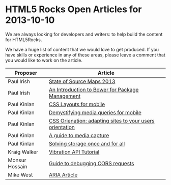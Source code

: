 HTML5 Rocks Open Articles for 2013-10-10
========================================

We are always looking for developers and writers: to help build the content for HTML5Rocks.

We have a huge list of content that we would love to get produced. If you have skills or experience in any of these areas, please leave a comment that you would like to work on the article.

|Proposer|Article|
|------|-------|
|Paul Irish|[State of Source Maps 2013](https://github.com/html5rocks/www.html5rocks.com/issues/531)|
|Paul Irish|[An Introduction to Bower for Package Management ](https://github.com/html5rocks/www.html5rocks.com/issues/530)|
|Paul Kinlan|[CSS Layouts for mobile](https://github.com/html5rocks/www.html5rocks.com/issues/491)|
|Paul Kinlan|[Demystifying media queries for mobile](https://github.com/html5rocks/www.html5rocks.com/issues/489)|
|Paul Kinlan|[CSS Orienation: adapting sites to your users orientation](https://github.com/html5rocks/www.html5rocks.com/issues/487)|
|Paul Kinlan|[A guide to media capture](https://github.com/html5rocks/www.html5rocks.com/issues/483)|
|Paul Kinlan|[Solving storage once and for all](https://github.com/html5rocks/www.html5rocks.com/issues/481)|
|Kraig Walker|[Vibration API Tutorial](https://github.com/html5rocks/www.html5rocks.com/issues/297)|
|Monsur Hossain|[Guide to debugging CORS requests](https://github.com/html5rocks/www.html5rocks.com/issues/282)|
|Mike West|[ARIA Article](https://github.com/html5rocks/www.html5rocks.com/issues/40)|
